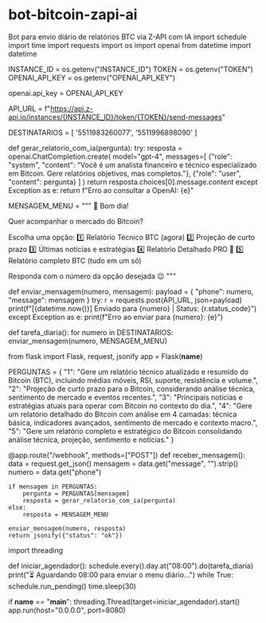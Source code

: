 # bot-bitcoin-zapi-ai
Bot para envio diário de relatórios BTC via Z-API com IA
import schedule
import time
import requests
import os
import openai
from datetime import datetime

INSTANCE_ID = os.getenv("INSTANCE_ID")
TOKEN = os.getenv("TOKEN")
OPENAI_API_KEY = os.getenv("OPENAI_API_KEY")

openai.api_key = OPENAI_API_KEY

API_URL = f"https://api.z-api.io/instances/{INSTANCE_ID}/token/{TOKEN}/send-messages"

DESTINATARIOS = [
    '5511983260077', '5511996898090'
]

def gerar_relatorio_com_ia(pergunta):
    try:
        resposta = openai.ChatCompletion.create(
            model="gpt-4",
            messages=[
                {"role": "system", "content": "Você é um analista financeiro e técnico especializado em Bitcoin. Gere relatórios objetivos, mas completos."},
                {"role": "user", "content": pergunta}
            ]
        )
        return resposta.choices[0].message.content
    except Exception as e:
        return f"Erro ao consultar a OpenAI: {e}"

MENSAGEM_MENU = """
👋 Bom dia!

Quer acompanhar o mercado do Bitcoin?

Escolha uma opção:
1️⃣ Relatório Técnico BTC (agora)
2️⃣ Projeção de curto prazo
3️⃣ Últimas notícias e estratégias
4️⃣ Relatório Detalhado PRO 🧠
5️⃣ Relatório completo BTC (tudo em um só)

Responda com o número da opção desejada 😉
"""

def enviar_mensagem(numero, mensagem):
    payload = {
        "phone": numero,
        "message": mensagem
    }
    try:
        r = requests.post(API_URL, json=payload)
        print(f"[{datetime.now()}] Enviado para {numero} | Status: {r.status_code}")
    except Exception as e:
        print(f"Erro ao enviar para {numero}: {e}")

def tarefa_diaria():
    for numero in DESTINATARIOS:
        enviar_mensagem(numero, MENSAGEM_MENU)

from flask import Flask, request, jsonify
app = Flask(__name__)

PERGUNTAS = {
    "1": "Gere um relatório técnico atualizado e resumido do Bitcoin (BTC), incluindo médias móveis, RSI, suporte, resistência e volume.",
    "2": "Projeção de curto prazo para o Bitcoin, considerando análise técnica, sentimento de mercado e eventos recentes.",
    "3": "Principais notícias e estratégias atuais para operar com Bitcoin no contexto do dia.",
    "4": "Gere um relatório detalhado do Bitcoin com análise em 4 camadas: técnica básica, indicadores avançados, sentimento de mercado e contexto macro.",
    "5": "Gere um relatório completo e estratégico do Bitcoin consolidando análise técnica, projeção, sentimento e notícias."
}

@app.route("/webhook", methods=["POST"])
def receber_mensagem():
    data = request.get_json()
    mensagem = data.get("message", "").strip()
    numero = data.get("phone")

    if mensagem in PERGUNTAS:
        pergunta = PERGUNTAS[mensagem]
        resposta = gerar_relatorio_com_ia(pergunta)
    else:
        resposta = MENSAGEM_MENU

    enviar_mensagem(numero, resposta)
    return jsonify({"status": "ok"})

import threading

def iniciar_agendador():
    schedule.every().day.at("08:00").do(tarefa_diaria)
    print("⏳ Aguardando 08:00 para enviar o menu diário...")
    while True:
        schedule.run_pending()
        time.sleep(30)

if __name__ == "__main__":
    threading.Thread(target=iniciar_agendador).start()
    app.run(host="0.0.0.0", port=8080)
